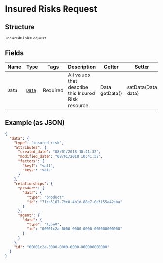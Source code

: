 
# Insured Risks Request

## Structure

`InsuredRisksRequest`

## Fields

| Name | Type | Tags | Description | Getter | Setter |
|  --- | --- | --- | --- | --- | --- |
| `Data` | [`Data`](../../doc/models/data.md) | Required | All values that describe this Insured Risk resource. | Data getData() | setData(Data data) |

## Example (as JSON)

```json
{
  "data": {
    "type": "insured_risk",
    "attributes": {
      "created_date": "08/01/2018 10:41:32",
      "modified_date": "08/01/2018 10:41:32",
      "factors": {
        "key1": "val1",
        "key2": "val2"
      }
    },
    "relationships": {
      "product": {
        "data": {
          "type": "product",
          "id": "7fca5107-79c0-4b1d-88e7-0a3155a42aba"
        }
      },
      "agent": {
        "data": {
          "type": "type0",
          "id": "00001c2a-0000-0000-0000-000000000000"
        }
      }
    },
    "id": "00001c2a-0000-0000-0000-000000000000"
  }
}
```

